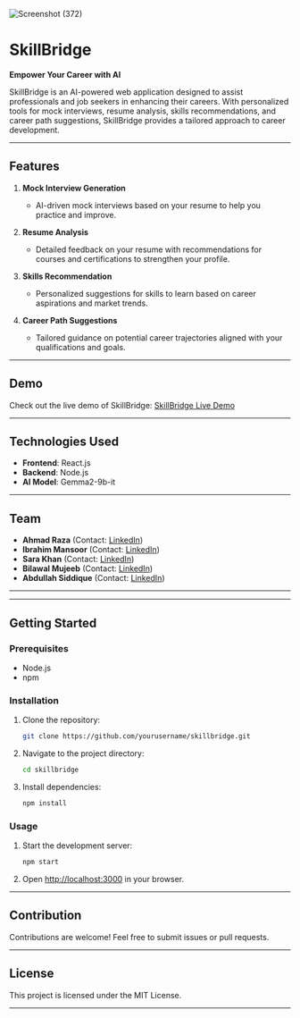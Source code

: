 ![Screenshot (372)](https://github.com/user-attachments/assets/f534f9d4-9925-4a44-bfea-4097399a9694)

# SkillBridge  
**Empower Your Career with AI**  

SkillBridge is an AI-powered web application designed to assist professionals and job seekers in enhancing their careers. With personalized tools for mock interviews, resume analysis, skills recommendations, and career path suggestions, SkillBridge provides a tailored approach to career development.

---

## Features  
1. **Mock Interview Generation**  
   - AI-driven mock interviews based on your resume to help you practice and improve.

2. **Resume Analysis**  
   - Detailed feedback on your resume with recommendations for courses and certifications to strengthen your profile.

3. **Skills Recommendation**  
   - Personalized suggestions for skills to learn based on career aspirations and market trends.

4. **Career Path Suggestions**  
   - Tailored guidance on potential career trajectories aligned with your qualifications and goals.

---

## Demo  
Check out the live demo of SkillBridge: [SkillBridge Live Demo](https://rococo-crepe-f85566.netlify.app/)

---

## Technologies Used  
- **Frontend**: React.js  
- **Backend**: Node.js  
- **AI Model**: Gemma2-9b-it  

---

## Team  
- **Ahmad Raza** (Contact: [LinkedIn](https://www.linkedin.com/in/ahmadkhushi/))  
- **Ibrahim Mansoor**  (Contact: [LinkedIn](https://www.linkedin.com/in/ibrahim-bin-mansoor-967377248/)) 
- **Sara Khan**  (Contact: [LinkedIn](https://www.linkedin.com/in/sarah-khan-48274a315/)) 
- **Bilawal Mujeeb**  (Contact: [LinkedIn](https://www.linkedin.com/in/bilawalmujeeb/)) 
- **Abdullah Siddique** (Contact: [LinkedIn](https://www.linkedin.com/in/abdullah-siddique-682734263/)) 
---
 

---

## Getting Started  

### Prerequisites  
- Node.js  
- npm  

### Installation  
1. Clone the repository:  
   ```bash  
   git clone https://github.com/yourusername/skillbridge.git  
   ```  
2. Navigate to the project directory:  
   ```bash  
   cd skillbridge  
   ```  
3. Install dependencies:  
   ```bash  
   npm install  
   ```  

### Usage  
1. Start the development server:  
   ```bash  
   npm start  
   ```  
2. Open [http://localhost:3000](http://localhost:3000) in your browser.  

---

## Contribution  
Contributions are welcome! Feel free to submit issues or pull requests.  

---

## License  
This project is licensed under the MIT License.  

---
